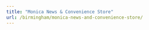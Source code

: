 ```yaml
---
title: "Monica News & Convenience Store"
url: /birmingham/monica-news-and-convenience-store/
---
```


